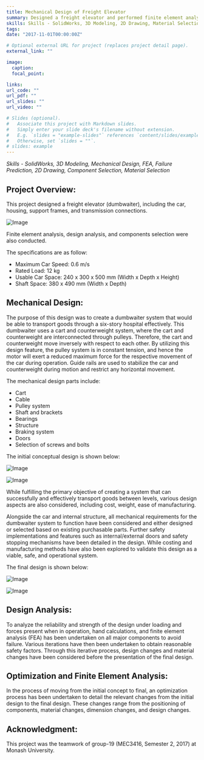 ```yaml
---
title: Mechanical Design of Freight Elevator
summary: Designed a freight elevator and performed finite element analysis.
skills: Skills - SolidWorks, 3D Modeling, 2D Drawing, Material Selection
tags:
date: "2017-11-01T00:00:00Z"

# Optional external URL for project (replaces project detail page).
external_link: ""

image:
  caption:
  focal_point:

links:
url_code: ""
url_pdf: ""
url_slides: ""
url_video: ""

# Slides (optional).
#   Associate this project with Markdown slides.
#   Simply enter your slide deck's filename without extension.
#   E.g. `slides = "example-slides"` references `content/slides/example-slides.md`.
#   Otherwise, set `slides = ""`.
# slides: example
---
```


*Skills - SolidWorks, 3D Modeling, Mechanical Design, FEA, Failure Prediction, 2D Drawing, Component Selection, Material Selection*

## Project Overview:

This project designed a freight elevator (dumbwaiter), including the car, housing, support frames, and transmission connections. 

![Image](https://www.dropbox.com/s/yb6em6acfocg0qd/H16TMbszB_rJ1-dfnMB.png?dl=1)

Finite element analysis, design analysis, and components selection were also conducted.

The specifications are as follow:
- Maximum Car Speed: 0.6 m/s
- Rated Load: 12 kg
- Usable Car Space: 240 x 300 x 500 mm (Width x Depth x Height)
- Shaft Space: 380 x 490 mm (Width x Depth)

## Mechanical Design:

The purpose of this design was to create a dumbwaiter system that would be able to transport goods through a six-story hospital effectively. This dumbwaiter uses a cart and counterweight system, where the cart and counterweight are interconnected through pulleys. Therefore, the cart and counterweight move inversely with respect to each other. By utilizing this design feature, the pulley system is in constant tension, and hence the motor will exert a reduced maximum force for the respective movement of the car during operation. Guide rails are used to stabilize the car and counterweight during motion and restrict any horizontal movement.

The mechanical design parts include:

- Cart
- Cable
- Pulley system
- Shaft and brackets
- Bearings
- Structure
- Braking system
- Doors
- Selection of screws and bolts

The initial conceptual design is shown below:

![Image](https://www.dropbox.com/s/xoyb8i5hzeqb6ni/H16TMbszB_B1U1PG3zB.png?dl=1)

![Image](https://www.dropbox.com/s/lsj4o0n1q69hg2s/H16TMbszB_SJoWPG3fr.png?dl=1)

While fulfilling the primary objective of creating a system that can successfully and effectively transport goods between levels, various design aspects are also considered, including cost, weight, ease of manufacturing. 

Alongside the car and internal structure, all mechanical requirements for the dumbwaiter system to function have been considered and either designed or selected based on existing purchasable parts. Further safety implementations and features such as internal/external doors and safety stopping mechanisms have been detailed in the design. While costing and manufacturing methods have also been explored to validate this design as a viable, safe, and operational system.

The final design is shown below:

![Image](https://www.dropbox.com/s/lmt67zlc3kuexo5/H16TMbszB_ByP4dzhMB.png?dl=1)

![Image](https://www.dropbox.com/s/t8iioaw1fbga8bg/H16TMbszB_rJgzdf3MH.png?dl=1)

## Design Analysis:

To analyze the reliability and strength of the design under loading and forces present when in operation, hand calculations, and finite element analysis (FEA) has been undertaken on all major components to avoid failure. Various iterations have then been undertaken to obtain reasonable safety factors. Through this iterative process, design changes and material changes have been considered before the presentation of the final design.

## Optimization and Finite Element Analysis:

In the process of moving from the initial concept to final, an optimization process has been undertaken to detail the relevant changes from the initial design to the final design. These changes range from the positioning of components, material changes, dimension changes, and design changes.

## Acknowledgment:

This project was the teamwork of group-19 (MEC3416, Semester 2, 2017) at Monash University.
